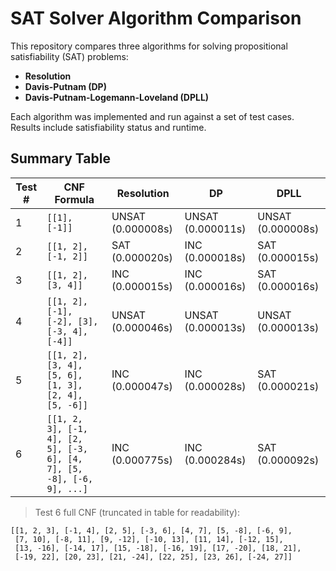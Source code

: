 # SAT Solver Algorithm Comparison

This repository compares three algorithms for solving propositional satisfiability (SAT) problems:

- **Resolution**
- **Davis-Putnam (DP)**
- **Davis-Putnam-Logemann-Loveland (DPLL)**

Each algorithm was implemented and run against a set of test cases. Results include satisfiability status and runtime.

## Summary Table

| Test # | CNF Formula                                                                 | Resolution         | DP                 | DPLL               |
|--------|------------------------------------------------------------------------------|--------------------|--------------------|--------------------|
| 1      | `[[1], [-1]]`                                                               | UNSAT (0.000008s)  | UNSAT (0.000011s)  | UNSAT (0.000008s)  |
| 2      | `[[1, 2], [-1, 2]]`                                                         | SAT (0.000020s)    | INC (0.000018s)    | SAT (0.000015s)    |
| 3      | `[[1, 2], [3, 4]]`                                                          | INC (0.000015s)    | INC (0.000016s)    | SAT (0.000016s)    |
| 4      | `[[1, 2], [-1], [-2], [3], [-3, 4], [-4]]`                                   | UNSAT (0.000046s)  | UNSAT (0.000013s)  | UNSAT (0.000013s)  |
| 5      | `[[1, 2], [3, 4], [5, 6], [1, 3], [2, 4], [5, -6]]`                          | INC (0.000047s)    | INC (0.000028s)    | SAT (0.000021s)    |
| 6      | `[[1, 2, 3], [-1, 4], [2, 5], [-3, 6], [4, 7], [5, -8], [-6, 9], ...]`       | INC (0.000775s)    | INC (0.000284s)    | SAT (0.000092s)    |

> Test 6 full CNF (truncated in table for readability):
```text
[[1, 2, 3], [-1, 4], [2, 5], [-3, 6], [4, 7], [5, -8], [-6, 9],
 [7, 10], [-8, 11], [9, -12], [-10, 13], [11, 14], [-12, 15],
 [13, -16], [-14, 17], [15, -18], [-16, 19], [17, -20], [18, 21],
 [-19, 22], [20, 23], [21, -24], [22, 25], [23, 26], [-24, 27]]
